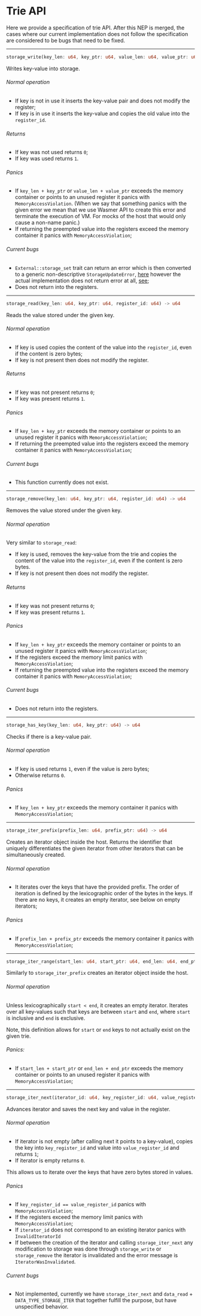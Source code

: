 # Trie API

Here we provide a specification of trie API. After this NEP is merged, the cases where our current implementation does
not follow the specification are considered to be bugs that need to be fixed.

---
```rust
storage_write(key_len: u64, key_ptr: u64, value_len: u64, value_ptr: u64, register_id: u64) -> u64
```
Writes key-value into storage.
###### Normal operation
* If key is not in use it inserts the key-value pair and does not modify the register;
* If key is in use it inserts the key-value and copies the old value into the `register_id`.

###### Returns
* If key was not used returns `0`;
* If key was used returns `1`.

###### Panics
* If `key_len + key_ptr` or `value_len + value_ptr` exceeds the memory container or points to an unused register it panics
with `MemoryAccessViolation`. (When we say that something panics with the given error we mean that we use Wasmer API to
create this error and terminate the execution of VM. For mocks of the host that would only cause a non-name panic.)
* If returning the preempted value into the registers exceed the memory container it panics with `MemoryAccessViolation`;

###### Current bugs
*  `External::storage_set` trait can return an error which is then converted to a generic non-descriptive
   `StorageUpdateError`, [here](https://github.com/nearprotocol/nearcore/blob/942bd7bdbba5fb3403e5c2f1ee3c08963947d0c6/runtime/wasm/src/runtime.rs#L210)
   however the actual implementation does not return error at all, [see](https://github.com/nearprotocol/nearcore/blob/4773873b3cd680936bf206cebd56bdc3701ddca9/runtime/runtime/src/ext.rs#L95);
* Does not return into the registers.

---
```rust
storage_read(key_len: u64, key_ptr: u64, register_id: u64) -> u64
``` 
Reads the value stored under the given key.
###### Normal operation
* If key is used copies the content of the value into the `register_id`, even if the content is zero bytes;
* If key is not present then does not modify the register.

###### Returns
* If key was not present returns `0`;
* If key was present returns `1`.

###### Panics
* If `key_len + key_ptr` exceeds the memory container or points to an unused register it panics with `MemoryAccessViolation`;
* If returning the preempted value into the registers exceed the memory container it panics with `MemoryAccessViolation`;

###### Current bugs
* This function currently does not exist.

---
```rust
storage_remove(key_len: u64, key_ptr: u64, register_id: u64) -> u64
```
Removes the value stored under the given key.
###### Normal operation
Very similar to `storage_read`:
* If key is used, removes the key-value from the trie and copies the content of the value into the `register_id`, even if the content is zero bytes.
* If key is not present then does not modify the register.

###### Returns
* If key was not present returns `0`;
* If key was present returns `1`.

###### Panics
* If `key_len + key_ptr` exceeds the memory container or points to an unused register it panics with `MemoryAccessViolation`;
* If the registers exceed the memory limit panics with `MemoryAccessViolation`;
* If returning the preempted value into the registers exceed the memory container it panics with `MemoryAccessViolation`;


###### Current bugs
* Does not return into the registers.

---
```rust
storage_has_key(key_len: u64, key_ptr: u64) -> u64
``` 
Checks if there is a key-value pair.
###### Normal operation
* If key is used returns `1`, even if the value is zero bytes;
* Otherwise returns `0`.

###### Panics
* If `key_len + key_ptr` exceeds the memory container it panics with `MemoryAccessViolation`;

---
```rust
storage_iter_prefix(prefix_len: u64, prefix_ptr: u64) -> u64
```
Creates an iterator object inside the host.
Returns the identifier that uniquely differentiates the given iterator from other iterators that can be simultaneously
created.
###### Normal operation
* It iterates over the keys that have the provided prefix. The order of iteration is defined by the lexicographic
order of the bytes in the keys. If there are no keys, it creates an empty iterator, see below on empty iterators;
###### Panics
* If `prefix_len + prefix_ptr` exceeds the memory container it panics with `MemoryAccessViolation`;

---
```rust
storage_iter_range(start_len: u64, start_ptr: u64, end_len: u64, end_ptr: u64) -> u64
```
Similarly to `storage_iter_prefix`
creates an iterator object inside the host.
###### Normal operation
Unless lexicographically `start < end`, it creates an empty iterator.
Iterates over all key-values such that keys are between `start` and `end`, where `start` is inclusive and `end` is exclusive.

Note, this definition allows for `start` or `end` keys to not actually exist on the given trie.

###### Panics:
* If `start_len + start_ptr` or `end_len + end_ptr` exceeds the memory container or points to an unused register it panics with `MemoryAccessViolation`;

---
```rust
storage_iter_next(iterator_id: u64, key_register_id: u64, value_register_id: u64) -> u64
```
Advances iterator and saves the next key and value in the register.
###### Normal operation
* If iterator is not empty (after calling next it points to a key-value), copies the key into `key_register_id` and value into `value_register_id` and returns `1`;
* If iterator is empty returns `0`.

This allows us to iterate over the keys that have zero bytes stored in values.

###### Panics
* If `key_register_id == value_register_id` panics with `MemoryAccessViolation`;
* If the registers exceed the memory limit panics with `MemoryAccessViolation`;
* If `iterator_id` does not correspond to an existing iterator panics with  `InvalidIteratorId`
* If between the creation of the iterator and calling `storage_iter_next` any modification to storage was done through
  `storage_write` or `storage_remove` the iterator is invalidated and the error message is `IteratorWasInvalidated`.

###### Current bugs
* Not implemented, currently we have `storage_iter_next` and `data_read` + `DATA_TYPE_STORAGE_ITER` that together fulfill
the purpose, but have unspecified behavior.
